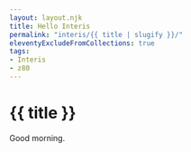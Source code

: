```yaml
---
layout: layout.njk
title: Hello Interis
permalink: "interis/{{ title | slugify }}/"
eleventyExcludeFromCollections: true
tags:
- Interis
- z80
---
```

# {{ title }}

Good morning.